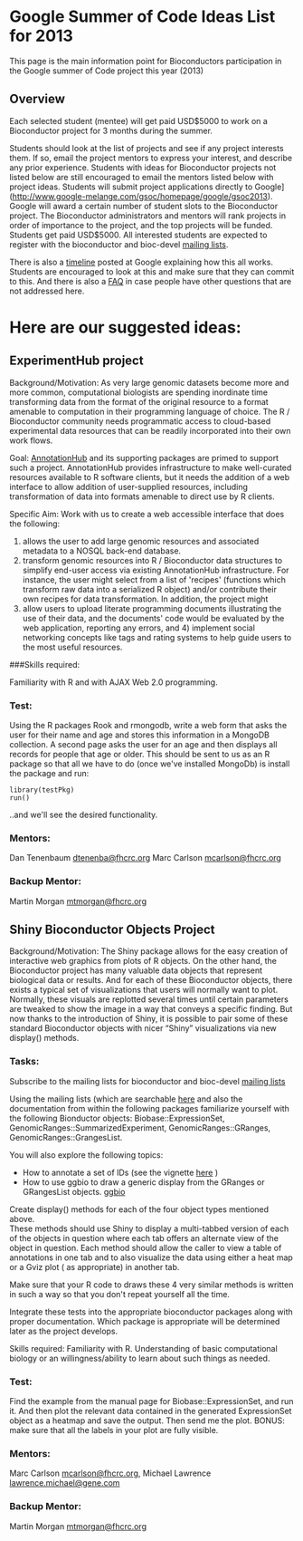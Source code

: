 # Google Summer of Code Ideas List for 2013

This page is the main information point for Bioconductors participation
in the Google summer of Code project this year (2013)

## Overview

Each selected student (mentee) will get paid USD$5000 to work on a
Bioconductor project for 3 months during the summer.


Students should look at the list of projects and see if any
project interests them. If so, email the project mentors to
express your interest, and describe any prior experience.
Students with ideas for Bioconductor projects not listed below
are still encouraged to email the mentors listed below with project ideas.
Students will submit project applications directly to 
Google](http://www.google-melange.com/gsoc/homepage/google/gsoc2013).
Google will award a certain number of student slots to the
Bioconductor project.
The Bioconductor administrators and mentors will rank projects in order of
importance to the project, and the top projects will be funded.
Students get paid USD$5000.
All interested students are expected to register with the
bioconductor and bioc-devel 
[mailing lists](http://www.bioconductor.org/help/mailing-list/).

There is also a
[timeline](http://www.google-melange.com/gsoc/events/google/gsoc2013)
posted at Google explaining how this all works. 
Students are encouraged to look at this and make sure that
they can commit to this.
And there is also a
[FAQ](http://www.google-melange.com/gsoc/document/show/gsoc_program/google/gsoc2013/help_page)
in case people have other questions that are not addressed here.


# Here are our suggested ideas:

## ExperimentHub project

Background/Motivation:  As very large genomic datasets become 
more and more common, computational biologists are spending 
inordinate time transforming data from the format of the original
resource to a format amenable to computation in their programming
language of choice. The R / Bioconductor community needs programmatic
access to cloud-based experimental data resources that can be readily 
incorporated into their own work flows.  

Goal:  [AnnotationHub](http://bioconductor.org/help/annotationhub/) 
and its supporting packages are  primed to support such a project. 
AnnotationHub provides infrastructure to make well-curated resources
available to R software clients, but it needs the addition of a web
interface to allow addition of user-supplied resources, including
transformation of data into formats amenable to direct use by R clients.

Specific Aim:  Work with us to create a web accessible interface
that does the following: 

1. allows the user to add large genomic
resources and associated metadata to a NOSQL back-end database. 
2. transform genomic resources into R / Bioconductor data structures to
simplify end-user access via existing AnnotationHub infrastructure. For instance, the user might select from a list of 'recipes' (functions which 
transform raw data into a serialized R object) and/or contribute their own
recipes for data transformation. In addition, the project might
3. allow users to upload literate programming documents illustrating the use of
their data, and the documents' code would be evaluated by the web application,
reporting any errors, and 4) implement social networking concepts like tags
and rating systems to help guide users to the most useful resources.

###Skills required:

Familiarit­y with R and with AJAX Web 2.0 programming.

### Test: 

Using the R packages Rook and rmongodb, write a web form that asks the user
for their name and age and stores this information in a MongoDB collection. A
second page asks the user for an age and then displays all records for people
that age or older. This should be sent to us as an R package so that all we 
have to do (once we've installed MongoDb) is install the package and run:

    library(testPkg)
    run()

..and we'll see the desired functionality.


### Mentors: 

Dan Tenenbaum <dtenenba@fhcrc.org>  Marc Carlson <mcarlson@fhcrc.org>

### Backup Mentor: 

Martin Morgan <mtmorgan@fhcrc.org>


## Shiny Bioconductor Objects Project

Background/Motivation: The Shiny package allows for the easy creation of 
interactive web graphics from plots of R objects.  On the other hand, the 
Bioconductor project has many valuable data objects that represent biological 
data or results.  And for each of these Bioconductor objects, there exists a 
typical set of visualizations that users will normally want to plot.  Normally, 
these visuals are replotted several times until certain parameters are tweaked 
to show the image in a way that conveys a specific finding.  But now thanks to 
the introduction of Shiny, it is possible to pair some of these standard 
Bioconductor objects with nicer “Shiny” visualizations via new display() methods.



### Tasks: 

Subscribe to the mailing lists for bioconductor and bioc-devel 
[mailing lists](http://www.bioconductor.org/help/mailing-list/)

Using the mailing lists (which are searchable 
[here](http://www.bioconductor.org/help/mailing-list/) and also the 
documentation from within the following packages familiarize yourself with the 
following Bionductor objects: Biobase::ExpressionSet, 
GenomicRanges::SummarizedExperiment, GenomicRanges::GRanges, 
GenomicRanges::GrangesList.


You will also explore the following topics:

* How to annotate a set of IDs (see the vignette 
[here](http://www.bioconductor.org/packages/2.11/bioc/vignettes/AnnotationDbi/inst/doc/IntroToAnnotationPackages.pdf) )
* How to use ggbio to draw a generic display from the GRanges or GRangesList 
objects. [ggbio](http://www.bioconductor.org/packages/2.11/bioc/html/ggbio.html)


Create display() methods for each of the four object types mentioned above.  
These methods should use Shiny to display a multi-tabbed version of each of the 
objects in question where each tab offers an alternate view of the object in 
question.  Each method should allow the caller to view a table of annotations in
one tab and to also visualize the data using either a heat map or a Gviz plot (
as appropriate) in another tab.


Make sure that your R code to draws these 4 very similar methods is written in
such a way so that you don't repeat yourself all the time.

Integrate these tests into the appropriate bioconductor packages along with 
proper documentation.  Which package is appropriate will be determined later as
the project develops.

Skills required: Familiarity with R.  Understanding of basic computational 
biology or an willingness/ability to learn about such things as needed.

### Test:  

Find the example from the manual page for Biobase::ExpressionSet, and run it. 
And then plot the relevant data contained in the generated ExpressionSet object 
as a heatmap and save the output.  Then send me the plot.  BONUS: make sure 
that all the labels in your plot are fully visible.


### Mentors:  

Marc Carlson <mcarlson@fhcrc.org>,  Michael Lawrence <lawrence.michael@gene.com>

### Backup Mentor: 

Martin Morgan <mtmorgan@fhcrc.org>


